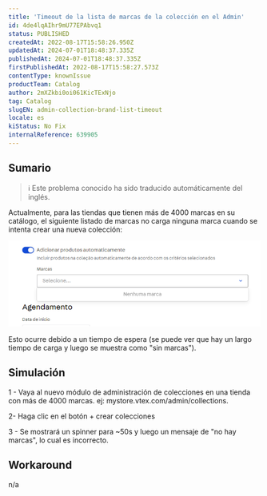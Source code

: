 ```yaml
---
title: 'Timeout de la lista de marcas de la colección en el Admin'
id: 4de4lqAIhr9mU77EPAbvq1
status: PUBLISHED
createdAt: 2022-08-17T15:58:26.950Z
updatedAt: 2024-07-01T18:48:37.335Z
publishedAt: 2024-07-01T18:48:37.335Z
firstPublishedAt: 2022-08-17T15:58:27.573Z
contentType: knownIssue
productTeam: Catalog
author: 2mXZkbi0oi061KicTExNjo
tag: Catalog
slugEN: admin-collection-brand-list-timeout
locale: es
kiStatus: No Fix
internalReference: 639905
---
```


## Sumario

>ℹ️ Este problema conocido ha sido traducido automáticamente del inglés.


Actualmente, para las tiendas que tienen más de 4000 marcas en su catálogo, el siguiente listado de marcas no carga ninguna marca cuando se intenta crear una nueva colección:

 ![](https://raw.githubusercontent.com/vtexdocs/help-center-content/refs/heads/main/docs/es/known-issues/Catalog/timeout-de-la-lista-de-marcas-de-la-coleccion-en-el-admin_1.png)

Esto ocurre debido a un tiempo de espera (se puede ver que hay un largo tiempo de carga y luego se muestra como "sin marcas").






## Simulación


1 - Vaya al nuevo módulo de administración de colecciones en una tienda con más de 4000 marcas. ej: mystore.vtex.com/admin/collections.

2- Haga clic en el botón + crear colecciones

3 - Se mostrará un spinner para ~50s y luego un mensaje de "no hay marcas", lo cual es incorrecto.





## Workaround


n/a

